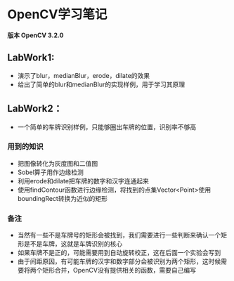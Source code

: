 # OpenCV学习笔记
**版本 OpenCV 3.2.0**


## LabWork1:
* 演示了blur，medianBlur，erode，dilate的效果
* 给出了简单的blur和medianBlur的实现样例，用于学习其原理

## LabWork2：
* 一个简单的车牌识别样例，只能够圈出车牌的位置，识别率不够高
### 用到的知识
* 把图像转化为灰度图和二值图
* Sobel算子用作边缘检测
* 利用erode和dilate把车牌的数字和汉字连通起来
* 使用findContour函数进行边缘检测，将找到的点集Vector&lt;Point>使用boundingRect转换为近似的矩形

### 备注
* 当然有一些不是车牌号的矩形会被找到，我们需要进行一些判断来确认一个矩形是不是车牌，这就是车牌识别的核心
* 如果车牌不是正的，可能需要用到自动旋转校正，这在后面一个实验会写到
* 由于间距原因，有可能车牌的汉字和数字部分会被识别为两个矩形，这时候需要将两个矩形合并，OpenCV没有提供相关的函数，需要自己编写